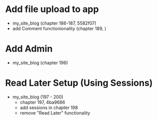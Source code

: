 
# Add file upload to app
- my_site_blog (chapter 186-187, 5582f07)
- add Comment functionionality (chapter 189, )


# Add Admin
- my_site_blog (chapter 196)

# Read Later Setup (Using Sessions)
- my_site_blog (197 - 200)
    * chapter 197, 4ba9686 
    * add sessions in chapter 198
    * remove "Read Later" functionality